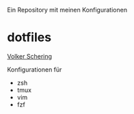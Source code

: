 Ein Repository mit meinen Konfigurationen
# dotfiles

[Volker Schering](https://volker-schering.de "voslog")

Konfigurationen für 
  * zsh
  * tmux
  * vim 
  * fzf
